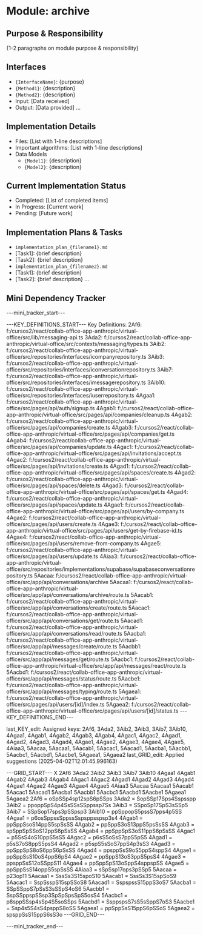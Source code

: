 # Module: archive

## Purpose & Responsibility
{1-2 paragraphs on module purpose & responsibility}

## Interfaces
* `{InterfaceName}`: {purpose}
* `{Method1}`: {description}
* `{Method2}`: {description}
* Input: [Data received]
* Output: [Data provided]
...

## Implementation Details
* Files: [List with 1-line descriptions]
* Important algorithms: [List with 1-line descriptions]
* Data Models
    * `{Model1}`: {description}
    * `{Model2}`: {description}

## Current Implementation Status
* Completed: [List of completed items]
* In Progress: [Current work]
* Pending: [Future work]

## Implementation Plans & Tasks
* `implementation_plan_{filename1}.md`
* [Task1]: {brief description}
* [Task2]: {brief description}
* `implementation_plan_{filename2}.md`
* [Task1]: {brief description}
* [Task2]: {brief description} 
...

## Mini Dependency Tracker
---mini_tracker_start---

---KEY_DEFINITIONS_START---
Key Definitions:
2Af6: f:/cursos2/react/collab-office-app-anthropic/virtual-office/src/lib/messaging-api.ts
3Ada2: f:/cursos2/react/collab-office-app-anthropic/virtual-office/src/contexts/messaging/types.ts
3Aib2: f:/cursos2/react/collab-office-app-anthropic/virtual-office/src/repositories/interfaces/icompanyrepository.ts
3Aib3: f:/cursos2/react/collab-office-app-anthropic/virtual-office/src/repositories/interfaces/iconversationrepository.ts
3Aib7: f:/cursos2/react/collab-office-app-anthropic/virtual-office/src/repositories/interfaces/imessagerepository.ts
3Aib10: f:/cursos2/react/collab-office-app-anthropic/virtual-office/src/repositories/interfaces/iuserrepository.ts
4Agaa1: f:/cursos2/react/collab-office-app-anthropic/virtual-office/src/pages/api/auth/signup.ts
4Agab1: f:/cursos2/react/collab-office-app-anthropic/virtual-office/src/pages/api/companies/cleanup.ts
4Agab2: f:/cursos2/react/collab-office-app-anthropic/virtual-office/src/pages/api/companies/create.ts
4Agab3: f:/cursos2/react/collab-office-app-anthropic/virtual-office/src/pages/api/companies/get.ts
4Agab4: f:/cursos2/react/collab-office-app-anthropic/virtual-office/src/pages/api/companies/update.ts
4Agac1: f:/cursos2/react/collab-office-app-anthropic/virtual-office/src/pages/api/invitations/accept.ts
4Agac2: f:/cursos2/react/collab-office-app-anthropic/virtual-office/src/pages/api/invitations/create.ts
4Agad1: f:/cursos2/react/collab-office-app-anthropic/virtual-office/src/pages/api/spaces/create.ts
4Agad2: f:/cursos2/react/collab-office-app-anthropic/virtual-office/src/pages/api/spaces/delete.ts
4Agad3: f:/cursos2/react/collab-office-app-anthropic/virtual-office/src/pages/api/spaces/get.ts
4Agad4: f:/cursos2/react/collab-office-app-anthropic/virtual-office/src/pages/api/spaces/update.ts
4Agae1: f:/cursos2/react/collab-office-app-anthropic/virtual-office/src/pages/api/users/by-company.ts
4Agae2: f:/cursos2/react/collab-office-app-anthropic/virtual-office/src/pages/api/users/create.ts
4Agae3: f:/cursos2/react/collab-office-app-anthropic/virtual-office/src/pages/api/users/get-by-firebase-id.ts
4Agae4: f:/cursos2/react/collab-office-app-anthropic/virtual-office/src/pages/api/users/remove-from-company.ts
4Agae5: f:/cursos2/react/collab-office-app-anthropic/virtual-office/src/pages/api/users/update.ts
4Aiaa3: f:/cursos2/react/collab-office-app-anthropic/virtual-office/src/repositories/implementations/supabase/supabaseconversationrepository.ts
5Aacaa: f:/cursos2/react/collab-office-app-anthropic/virtual-office/src/app/api/conversations/archive
5Aacaa1: f:/cursos2/react/collab-office-app-anthropic/virtual-office/src/app/api/conversations/archive/route.ts
5Aacab1: f:/cursos2/react/collab-office-app-anthropic/virtual-office/src/app/api/conversations/create/route.ts
5Aacac1: f:/cursos2/react/collab-office-app-anthropic/virtual-office/src/app/api/conversations/get/route.ts
5Aacad1: f:/cursos2/react/collab-office-app-anthropic/virtual-office/src/app/api/conversations/read/route.ts
5Aacba1: f:/cursos2/react/collab-office-app-anthropic/virtual-office/src/app/api/messages/create/route.ts
5Aacbb1: f:/cursos2/react/collab-office-app-anthropic/virtual-office/src/app/api/messages/get/route.ts
5Aacbc1: f:/cursos2/react/collab-office-app-anthropic/virtual-office/src/app/api/messages/react/route.ts
5Aacbd1: f:/cursos2/react/collab-office-app-anthropic/virtual-office/src/app/api/messages/status/route.ts
5Aacbe1: f:/cursos2/react/collab-office-app-anthropic/virtual-office/src/app/api/messages/typing/route.ts
5Agaea1: f:/cursos2/react/collab-office-app-anthropic/virtual-office/src/pages/api/users/[id]/index.ts
5Agaea2: f:/cursos2/react/collab-office-app-anthropic/virtual-office/src/pages/api/users/[id]/status.ts
---KEY_DEFINITIONS_END---

last_KEY_edit: Assigned keys: 2Af6, 3Ada2, 3Aib2, 3Aib3, 3Aib7, 3Aib10, 4Agaa1, 4Agab1, 4Agab2, 4Agab3, 4Agab4, 4Agac1, 4Agac2, 4Agad1, 4Agad2, 4Agad3, 4Agad4, 4Agae1, 4Agae2, 4Agae3, 4Agae4, 4Agae5, 4Aiaa3, 5Aacaa, 5Aacaa1, 5Aacab1, 5Aacac1, 5Aacad1, 5Aacba1, 5Aacbb1, 5Aacbc1, 5Aacbd1, 5Aacbe1, 5Agaea1, 5Agaea2
last_GRID_edit: Applied suggestions (2025-04-02T12:01:45.996163)

---GRID_START---
X 2Af6 3Ada2 3Aib2 3Aib3 3Aib7 3Aib10 4Agaa1 4Agab1 4Agab2 4Agab3 4Agab4 4Agac1 4Agac2 4Agad1 4Agad2 4Agad3 4Agad4 4Agae1 4Agae2 4Agae3 4Agae4 4Agae5 4Aiaa3 5Aacaa 5Aacaa1 5Aacab1 5Aacac1 5Aacad1 5Aacba1 5Aacbb1 5Aacbc1 5Aacbd1 5Aacbe1 5Agaea1 5Agaea2
2Af6 = oSpSSp4sp12spS6pSSps
3Ada2 = SopSSp17Sps4Sspsspp
3Aib2 = ppoppSpS4p4SsSSsSSppssp7Ss
3Aib3 = SSpoSp17SpS3sSSp5
3Aib7 = SSpSop17sps3pSSpsp3
3Aib10 = ppSppopS5pssS7pps4p5SS
4Agaa1 = p6osSppssSppssSspsppsspsp3s4
4Agab1 = ppSppSsoS14ppS5spSsSS
4Agab2 = ppSppS3oS13ppS5psSsSS
4Agab3 = spSppSpSSoS12ppS6pSsSS
4Agab4 = ppSppSpS3oS11ppS6pSsSS
4Agac1 = p5SsS4oS10ppS5sS5
4Agac2 = p6sS5oSsS7ppS5pS5
4Agad1 = p5sS7oS8ppS5psS4
4Agad2 = p5spS5sSoS7ppS4p3sS3
4Agad3 = ppSppSpS8oS6ppS6pSsSS
4Agad4 = ppsppSsS9oS5ppS4sppS4
4Agae1 = ppSppSsS10oS4ppS6pS4
4Agae2 = ppSppS13oS3ppS5psS4
4Agae3 = ppsppSsS12oSSppS11
4Agae4 = ppSppSpS13oSppS4sppspSS
4Agae5 = ppSppSsS14oppS5spSsSS
4Aiaa3 = sSpSsp17ops3pSSp5
5Aacaa = p23op11
5Aacaa1 = SssSs3S15spoS10
5Aacab1 = SssSs3S15spSoS9
5Aacac1 = SspSsspS15spSSoS8
5Aacad1 = SspspssS15ppS3oS7
5Aacba1 = SSpSSppS7pSsS3sSSpS4oS6
5Aacbb1 = SspSSppspSSsp3SpSpSpsSpS5osS4
5Aacbc1 = p8sppSSsp4sSp4S5soSSps
5Aacbd1 = SsppspsS7sS5sSppS7oS3
5Aacbe1 = Ssp4s5S4sS4psppS8oSS
5Agaea1 = ppSppSsS15ppS6pSSoS
5Agaea2 = spsppSsS15ppS6sS3o
---GRID_END---

---mini_tracker_end---
